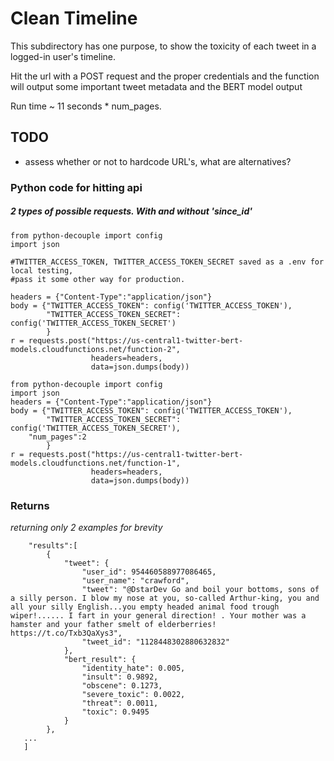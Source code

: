 # Clean Timeline
This subdirectory has one purpose, to show the toxicity of each tweet in a logged-in user's timeline.

Hit the url with a POST request and the proper credentials and the function will output some important tweet metadata and the BERT model output

Run time ~ 11 seconds * num_pages.
## TODO
* assess whether or not to hardcode URL's, what are alternatives?


### Python code for hitting api
##### 2 types of possible requests. With and without 'since_id'
```import requests
from python-decouple import config
import json

#TWITTER_ACCESS_TOKEN, TWITTER_ACCESS_TOKEN_SECRET saved as a .env for local testing,
#pass it some other way for production.

headers = {"Content-Type":"application/json"}
body = {"TWITTER_ACCESS_TOKEN": config('TWITTER_ACCESS_TOKEN'),
        "TWITTER_ACCESS_TOKEN_SECRET": config('TWITTER_ACCESS_TOKEN_SECRET')
        }
r = requests.post("https://us-central1-twitter-bert-models.cloudfunctions.net/function-2",
                  headers=headers,
                  data=json.dumps(body))
```

```import requests
from python-decouple import config
import json
headers = {"Content-Type":"application/json"}
body = {"TWITTER_ACCESS_TOKEN": config('TWITTER_ACCESS_TOKEN'),
        "TWITTER_ACCESS_TOKEN_SECRET": config('TWITTER_ACCESS_TOKEN_SECRET'),
	"num_pages":2
        }
r = requests.post("https://us-central1-twitter-bert-models.cloudfunctions.net/function-1",
                  headers=headers,
                  data=json.dumps(body))
```
### Returns
*returning only 2 examples for brevity*
``` {
	"results":[
	    {
            "tweet": {
                "user_id": 954460588977086465,
                "user_name": "crawford",
                "tweet": "@DstarDev Go and boil your bottoms, sons of a silly person. I blow my nose at you, so-called Arthur-king, you and all your silly English...you empty headed animal food trough wiper!...... I fart in your general direction! . Your mother was a hamster and your father smelt of elderberries! https://t.co/Txb3QaXys3",
                "tweet_id": "1128448302880632832"
            },
            "bert_result": {
                "identity_hate": 0.005,
                "insult": 0.9892,
                "obscene": 0.1273,
                "severe_toxic": 0.0022,
                "threat": 0.0011,
                "toxic": 0.9495
            }
        },
   ...
   ]
```
